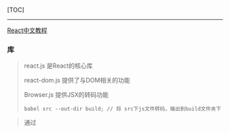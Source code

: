 [TOC]



------



[React中文教程](https://react.docschina.org/docs/hello-world.html)

### 库

> react.js 是React的核心库
>
> react-dom.js 提供了与DOM相关的功能
>
> Browser.js 提供JSX的转码功能
>
> ```shell
> babel src --out-dir build; // 将 src下js文件转码，输出到build文件夹下
> ```

> 通过 <script>加载React，将作用于全局。 

### Hello world

> ReactDom.render() 将模板转为HTML语言，并插入指定的DOM节点。原先节点中有内容会被覆盖！

```jsx
ReactDom.render(
    <div>
        <h1>Hello World!</h1>
    </div>,
    document.querySelector("root")
);
```

建议先了解ES6中：

[箭头函数](https://developer.mozilla.org/en-US/docs/Web/JavaScript/Reference/Functions/Arrow_functions)， [类](https://developer.mozilla.org/en-US/docs/Web/JavaScript/Reference/Classes)， [模板字符串](https://developer.mozilla.org/en/docs/Web/JavaScript/Reference/Template_literals)， [`let`](https://developer.mozilla.org/en-US/docs/Web/JavaScript/Reference/Statements/let)， 和 [`const`](https://developer.mozilla.org/en-US/docs/Web/JavaScript/Reference/Statements/const) 声明 

### JSX简介

> jsx是javascript的扩展语言，在React中推荐使用，看起来比较像模板语言。
>
> 参数使用小驼峰命名，className...
>
> 解析规则：
>
> - 遇到 “<” ，用HTML解析
>   - 大写开头：组件
>   - 小写开头：内置元素
> - 遇到 “ { ”，用 javaScript解析

```jsx
const user = {
    firstName: "Jone",
    lastName:  "Snow"
};

const element = <h1>Hello, 阿肆！</h1>;
const userElement = (
    <div>Hello, {user.firstName} {user.lastName}</div>
);
```

> Basel编译器会把 JSX 编译成 
>
> React.createElement( component , props ,  ...children ) 的方法调用。

```jsx
// JSX
const element = (
    <div className="react-item">react对象</div>
);

// Babel编译结果
React.createElement(
    'div',
    {className: 'react-item'},
    'react 对象'
);
```

### react元素

> 元素是构成react的最小单位，用来描述你在屏幕上看到的最小单位。React当中的元素事实上是普通的对象，React DOM可以确保浏览器DOM 的数据与React元素保持一致。

```jsx
// 方法二将返回如下类似的“react元素”，react通过读取这些对象来构建DOM并保持数据一致；
const element = {
    type: 'div',
    props: {
        className: 'react-item',
        children: 'react对象'
    }
}；
```

> 在页面上定义react 根节点 “ \<div class="root"\>\</div\> ”，然后通过“ ReactDOM.render( reactElement，根节点Dom元素) ”将其渲染到页面上。

- react元素都是immutable不可变的。
- react只会更新必要的部分。

### 组件 & Props

> 组件化开发思想，将UI切分成一些独立可复用的组件，再组装起来。
>
> **组件名字必须大写！且有结束标识 \< Welcome  /\>**
>
> **组件的返回值中只能有一个根组件，所以必须用div标签包裹多个子元素**

- 组件输入：props

  - 可以直接赋值：字符串

  - 写了属性不赋值：默认为 “true”，不建议！与JS对象简写混淆：{foo:foo}，{foo}

  - 扩展属性

    ```jsx
    const props = {firstName:"ben" lastName:"Hector"};
    function App1(){  return <Greeting firstName="ben" lastName="Hector" />;  }
    function App2(){  return <Greeting {...props} />;  }
    ```

  - props.children;  组件标签内的元素

- 组件输出：React元素

  - return 可以是一个组件

  - 可以是一个数组，但别忘记 key 值

    ​	[	<li key="0">0\<li\>

    ​		<li key="1">1\<li\> 	]	

```jsx
// 函数定义组件
function Welcome(props){
  return (<div>Welcome {props.name}</div>);
}
ReactDOM.render(
  <Welcome name="函数定义组件" />,
  document.getElementById("root2")
);

// ES6 类定义组件
class Animal extends React.Component{
  render(){
    return (
        <h1 className="root4">
            Animal: {this.props.name}    <!--注意参数传入方式-->
        </h1>
    );
  }
}

ReactDOM.render(
  <Animal name="ES6 类定义组件" />,  // 组件使用
  document.getElementById("root3")
);
```

![两种组件定义使用结果](./assets/react定义组件.PNG)

```jsx
// 组件套用
function SaySomething(props){
    return (
        <div>SaySomething
            <Welcome name="组件套用" />
        </div>
    );
}
```

```jsx
<Component params="传入的数据" />   // 字符串常量
<Component params={"传入的数据"} /> // 等价
```

### React.PropTypes 数据类型检查

> 自React v15.5起已经弃用，请用prop-types库代替。
>
> 出于性能原因，propTypes只在开发模式下进行检查。
>
> ```jsx
> import PropTypes from 'prop-types';
> class Greeting extends React.Component{
>     constructor(){ super(props); }
>     render(){
>         return (<h1>{this.props.name}</h1>);
>     }
> }
> Greeting.propTypes = {
>     name: PropTypes.string
> };  
> ```

### 静态类型检查

> TypeScript 
>
> Flow

### Refs & DOM



### State & 生命周期

> 现阶段学习中，我们通过 ReactDOM.render( ) 来更新UI。

- 定义为类的组件有一些特性。局部状态即是如此，只适用于类。

```jsx
// 通过状态来刷新时间
class Clock extends React.Component{
     // 构造函数
    constructor(props){    
        super(props);
        this.state = { data: new Date() };  // 初始化状态
    }
    
    render(){
        return (<h1>{ this.state.date.toLocaleString() }</h1>);
    }
    
    // 组件挂载好以后执行
    componentDidMount(){     
        this.timerId = setInterval( ()=> this.tick(),1000);
    }
    
    // this.setState() 设置状态，只能通过此方法改变
    tick(){             
        this.setState( { data:new Date() } );
    }
    
    // 组件即将销毁时清除定时器
    componentWillUnmount(){   
        clearInterval(this.timerId);
    }
}

ReactDOM.render(<Clock />, document.querySelector("#timer"));
```

> **知识点** state
>
> - 构造函数是唯一能初始化 state 的地方
> - state 中通过 setState 设置的属性能进行浅合并，单独设置不会导致另一项失效。
> - prevState中包含未改变时的state

```jsx
constructor(){
    super(props);
    this.state = {
        posts:[],
        comments: [],
        isToggle: true,
    };
}
// 浅合并
getData(){
    this.setState({ posts: [1,2,3]});
    this.setState({comments: [99,99]});
}

changeToggle(){ // 用于状态翻转的函数
    this.setState((prevState)=>({
        isToggle: !prevState.isToggle
    }));
}
```

> **知识点** 生命周期
>
> - componentWillMount
> - componentDidMount
> - componentWillUnmount

### 事件处理

> React事件绑定属性的命名是使用驼峰式，而不是小写。
>
> JSX的语法需要传入一个函数作为事件处理函数，而不是函数字符串。
>
> JSX事件绑定的回调函数不会默认绑定this到当前对象：需要在组件的定义中处理好（构造函数bind，或者箭头函数）

```jsx
constructor(){
    this.show1 = this.show1.bind(this);
    
    // 或者
    this.show1 = ()=>{  // 箭头函数的 this 指向定义时所在环境
        alert(this.name); 
    }
}

// 或者：属性初始化器语法，实验阶段
this.show1 = ()=>{  // 箭头函数的 this 指向定义时所在环境
    alert(this.name); 
}
<button onClick={show1}>点击</button>

// 或者：回调函数使用箭头函数
    <button onClick={(e)=>this.show1(e)}>点击</button>
```

> 

### 条件渲染

> 通过条件判断返回不同React元素

```jsx
function UserGreeting(){
  return <h1 className="user">尊敬的用户，你好！</h1>;
}

function StrangerGreeting(){
  return <h1 className="strange">游客模式</h1>;
}


class Greeting extends React.Component{
  constructor(props){
    super(props);
    this.isLogin = props.isLogin;
    console.log(this.isLogin);
  }
render(){
  if(this.isLogin){
    return <UserGreeting />;
  }else{
      return <StrangerGreeting />;    
      }
    } 
}
ReactDOM.render(
<Greeting  isLogin={true} />,    // 通过更改登录模式true/false渲染组件
document.getElementById("timer")
)
```

> 变量元素，通过设置变量，不同条件变量值不同
>
> - return ({变量Name});

> && 控制显示元素
>
> - true && element  // 返回 element
> - false && element  // React会忽略

```jsx
return (<div>
        <h1>Mail Box</h1>
        {message.length>0 && <p>你还有{message.length}条未读短信</p>}
    </div>);
```

> 三目木运算
>
> - The user is <b>{isLoggedIn ? 'currently' : 'not'}</b> logged in. 

> 阻止组件渲染
>
> - return null；
> - 组件的 `render` 方法返回 `null` 并不会影响该组件生命周期方法的回调。例如，`componentWillUpdate` 和 `componentDidUpdate` 依然可以被调用。 
>
> 数组存在的问题：当数组为空[]时，以下显示“0”
>
> ```jsx
> // 错误
> <div>{props.message.length && <MsgNum />}</div>
> // 正确
> <div>{props.message.length>0 && <MsgNum />}</div>
> ```
>
> 

### 列表 & keys

> 需要记住一件事：{ } 中可以嵌套任何表达式，但是注意代码可读性。

```jsx
function SideBar(props){
    const elements = props.lists.map( 
        el=><li key={index}>{el}</li> 
    );
    return (
        <ul>{ elements }</ul>
    );
}   // 也可以把 map 放在return中的大括号中映射。
```

> keys ？？？？？？

### 表单

> 受控组件 

> 非受控组件

 ### 状态提升

### 组合 VS 继承



# Question

React中的核心概念

- diff算法
- 虚拟DOM

组件状态

- 无状态组件，通过js函数创建，呈现数据
- 有状态组件，通过class创建，有业务逻辑，需要操作数据，需要使用state。

#### JavaScript函数创建

- 注意：1 函数名称必须为大写字母开头，React通过这个特点来判断是不是一个组件
- 注意：2 函数必须有返回值，返回值可以是：JSX对象或`null`
- 注意：3 返回的JSX，必须有*一个*根元素
- 注意：4 组件的返回值使用`()`包裹，避免换行问题

#### class创建

> 在es6中class仅仅是一个语法糖，不是真正的类，本质上还是构造函数+原型 实现继承

// - **ES6中的所有的代码都是运行在严格模式中的**
// - 1 它是用来定义类的，是ES6中实现面向对象编程的新方式
// - 2 使用`static`关键字定义静态属性
// - 3 使用`constructor`构造函数，创建实例属性
// - [参考](http://es6.ruanyifeng.com/#docs/class)

### 组件生命周期

- mounting
- updating
- unmounting

？？？使用类就允许我们使用其它特性，例如局部状态、生命周期钩子 ？？？

- 单项数据流

### 事件对象 e

？？？

### 6

### 7时需要从组件获取真实 DOM 的节点，这时就要用到 `ref` 属性 



### 完美世界要求

- H5
- React\组件化开发\前端工程化
- 熟悉React.js基本原理：（虚拟DOM、DOM DIFF、组件生命周期的管理）
- JSX、Babel语及其基本原理者优先





[别人blog01](https://segmentfault.com/a/1190000012921279)

[React 技术栈系列教程](http://www.ruanyifeng.com/blog/2016/09/react-technology-stack.html)

[React's diff algorithm](https://calendar.perfplanet.com/2013/diff/) 推荐\*\*\*\*\*



















###### 